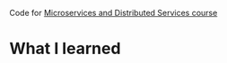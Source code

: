 Code for [Microservices and Distributed Services course](https://app.amigoscode.com/p/microservices)

# What I learned

